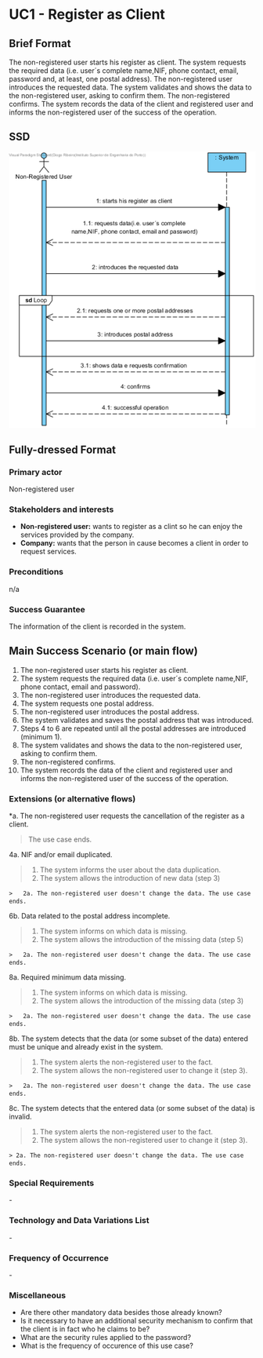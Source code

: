 # UC1 - Register as Client

## Brief Format

The non-registered user starts his register as client. The system requests the required data (i.e. user´s complete name,NIF, phone contact, email, password and, at least, one postal address). The non-registered user introduces the requested data. The system validates and shows the data to the non-registered user, asking to confirm them. The non-registered confirms. The system records the data of the client and registered user and informs the non-registered user of the success of the operation.

## SSD
![UC1-SSD-IT4.png](SSD_UC1_IT4.png)


## Fully-dressed Format

### Primary actor

Non-registered user

### Stakeholders and interests
* **Non-registered user:** wants to register as a clint so he can enjoy the services provided by the company.
* **Company:** wants that the person in cause becomes a client in order to request services.


### Preconditions
n/a

### Success Guarantee
The information of the client is recorded in the system.

## Main Success Scenario (or main flow)

1. The non-registered user starts his register as client. 
2. The system requests the required data (i.e. user´s complete name,NIF, phone contact, email and password). 
3. The non-registered user introduces the requested data.
4. The system requests one postal address.
5. The non-registered user introduces the postal address.
6. The system validates and saves the postal address that was introduced.
7. Steps 4 to 6 are repeated until all the postal addresses are introduced (minimum 1).
8. The system validates and shows the data to the non-registered user, asking to confirm them.
9. The non-registered confirms. 
10. The system records the data of the client and registered user and informs the non-registered user of the success of the operation.

### Extensions (or alternative flows)

*a. The non-registered user requests the cancellation of the register as a client.

> The use case ends.

4a. NIF and/or email duplicated.
>	1. The system informs the user about the data duplication.
>	2. The system allows the introduction of new data (step 3)
>
	>	2a. The non-registered user doesn't change the data. The use case ends.

6b. Data related to the postal address incomplete.
>	1. The system informs on which data is missing.
>	2. The system allows the introduction of the missing data (step 5)
>
	>	2a. The non-registered user doesn't change the data. The use case ends.

8a. Required minimum data missing.
>	1. The system informs on which data is missing.
>	2. The system allows the introduction of the missing data (step 3)
>
	>	2a. The non-registered user doesn't change the data. The use case ends.

8b. The system detects that the data (or some subset of the data) entered must be unique and already exist in the system.
>	1. The system alerts the non-registered user to the fact.
>	2. The system allows the non-registered user to change it (step 3).
>
	>	2a. The non-registered user doesn't change the data. The use case ends.

8c. The system detects that the entered data (or some subset of the data) is invalid.
> 1. The system alerts the non-registered user to the fact.
> 2. The system allows the non-registered user to change it (step 3).
> 
	> 2a. The non-registered user doesn't change the data. The use case ends.	

### Special Requirements
\-

### Technology and Data Variations List
\-

### Frequency of Occurrence
\-

### Miscellaneous

* Are there other mandatory data besides those already known?
* Is it necessary to have an additional security mechanism to confirm that the client is in fact who he claims to be?
* What are the security rules applied to the password?
* What is the frequency of occurence of this use case?
